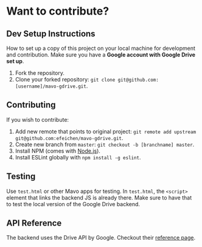 # Want to contribute?

## Dev Setup Instructions

How to set up a copy of this project on your local machine for development and contribution. Make sure you have a **Google account with Google Drive set up**. 

1. Fork the repository.
2. Clone your forked repository: `git clone git@github.com:[username]/mavo-gdrive.git`.

## Contributing
If you wish to contribute:

1. Add new remote that points to original project: `git remote add upstream git@github.com:efeichen/mavo-gdrive.git`.
2. Create new branch from `master`: `git checkout -b [branchname] master`.
3. Install NPM (comes with [Node.js](https://nodejs.org)).
4. Install ESLint globally with `npm install -g eslint`.

## Testing
Use `test.html` or other Mavo apps for testing. In `test.html`, the `<script>` element that links the backend JS is already there. Make sure to have that to test the local version of the Google Drive backend.

## API Reference
The backend uses the Drive API by Google. Checkout their [reference page](https://developers.google.com/drive/api/v3/reference).